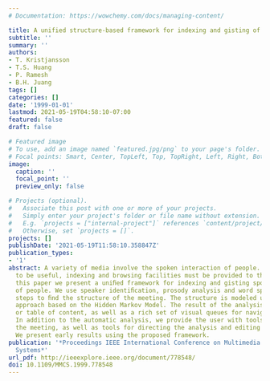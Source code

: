 ```yaml
---
# Documentation: https://wowchemy.com/docs/managing-content/

title: A unified structure-based framework for indexing and gisting of meetings
subtitle: ''
summary: ''
authors:
- T. Kristjansson
- T.S. Huang
- P. Ramesh
- B.H. Juang
tags: []
categories: []
date: '1999-01-01'
lastmod: 2021-05-19T04:58:10-07:00
featured: false
draft: false

# Featured image
# To use, add an image named `featured.jpg/png` to your page's folder.
# Focal points: Smart, Center, TopLeft, Top, TopRight, Left, Right, BottomLeft, Bottom, BottomRight.
image:
  caption: ''
  focal_point: ''
  preview_only: false

# Projects (optional).
#   Associate this post with one or more of your projects.
#   Simply enter your project's folder or file name without extension.
#   E.g. `projects = ["internal-project"]` references `content/project/deep-learning/index.md`.
#   Otherwise, set `projects = []`.
projects: []
publishDate: '2021-05-19T11:58:10.358847Z'
publication_types:
- '1'
abstract: A variety of media involve the spoken interaction of people. For this media
  to be useful, indexing and browsing facilities must be provided to the user. In
  this paper we present a uniﬁed framework for indexing and gisting spoken interactions
  of people. We use speaker identiﬁcation, prosody analysis and word spotting as preprocessing
  steps to ﬁnd the structure of the meeting. The structure is modeled using a stochastic
  approach based on the Hidden Markov Model. The result of the analysis is an outline
  or table of content, as well as a rich set of visual queues for navigating the media.
  In addition to the automatic analysis, we provide the user with tools for browsing
  the meeting, as well as tools for directing the analysis and editing the results.
  We present early results using the proposed framework.
publication: '*Proceedings IEEE International Conference on Multimedia Computing and
  Systems*'
url_pdf: http://ieeexplore.ieee.org/document/778548/
doi: 10.1109/MMCS.1999.778548
---
```

